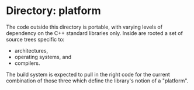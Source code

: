 Directory: platform
===================

The code outside this directory is portable, with varying levels of dependency
on the C++ standard libraries only.
Inside are rooted a set of source trees specific to:

  * architectures,
  * operating systems, and
  * compilers.

The build system is expected to pull in the right code for the current
combination of those three which define the library's notion of a "platform".
